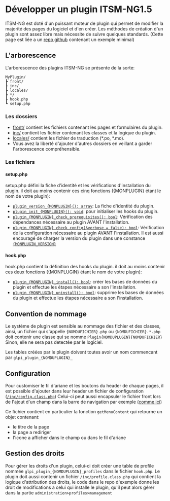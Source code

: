 # Développer un plugin ITSM-NG1.5

ITSM-NG est doté d'un puissant moteur de plugin qui permet de modifier la majorité des pages du logiciel et d'en créer.
Les méthodes de création d'un plugin sont assez libre mais nécessite de suivre quelques standards.
(Cette page est liée a un [repo github](https://github.com/AntoineLemarchand/examplePlugin) contenant un exemple minimal)

## L'arborescence
L'arborescence des plugins ITSM-NG se présente de la sorte:
```
MyPlugin/
┣ front/
┣ inc/
┣ locales/
┣ */
┣ hook.php
┗ setup.php
```

### Les dossiers
* [front/](https://github.com/AntoineLemarchand/examplePlugin/tree/main/front) contient les fichiers contenant les pages et formulaires du plugin.
* [inc/](https://github.com/AntoineLemarchand/examplePlugin/tree/main/inc) contient les fichier contenant les classes et la logique du plugin.
* [locales/](https://github.com/AntoineLemarchand/examplePlugin/tree/main/locales) contient les fichier de traduction (*.po, *.mo).
* Vous avez la liberté d'ajouter d'autres dossiers en veillant a garder l'arborescence compréhensible.

### Les fichiers

#### setup.php
setup.php défini la fiche d'identité et les vérifications d'installation du plugin.
il doit au moins contenir ces cinq fonctions ({MONPLUGIN} étant le nom de votre plugin):

* [`plugin_version_{MONPLUGIN}(): array`](https://github.com/AntoineLemarchand/examplePlugin/blob/main/setup.php#L40): La fiche d'identité du plugin.
* [`plugin_init_{MONPLUGIN}(): void`](https://github.com/AntoineLemarchand/examplePlugin/blob/main/setup.php#L81): pour initialiser les hooks du plugin.
* [`plugin_{MONPLUGIN}_check_prerequisites(): bool`](https://github.com/AntoineLemarchand/examplePlugin/blob/main/setup.php#L63): Vérification des dépendances nécessaire au plugin AVANT l'installation.
* [`plugin_{MONPLUGIN}_check_config($verbose = false): bool`](https://github.com/AntoineLemarchand/examplePlugin/blob/main/setup.php#L72): Vérification de la configuration nécessaire au plugin AVANT l'installation.
Il est aussi encouragé de charger la version du plugin dans une constance [`{MONPLUGIN_VERSION}`](https://github.com/AntoineLemarchand/examplePlugin/blob/main/setup.php#L30)

#### hook.php
hook.php contient la définition des hooks du plugin.
il doit au moins contenir ces deux fonctions ({MONPLUGIN} étant le nom de votre plugin):

* [`plugin_{MONPLUGIN}_install(): bool`](https://github.com/AntoineLemarchand/examplePlugin/blob/main/hook.php#L31): créer les bases de données du plugin et effectue les étapes nécessaire a son l'installation.
* [`plugin_{MONPLUGIN}_uninstall(): bool`](https://github.com/AntoineLemarchand/examplePlugin/blob/main/hook.php#L40): supprime les bases de données du plugin et effectue les étapes nécessaire a son l'installation.

## Convention de nommage
Le système de plugin est sensible au nommage des fichier et des classes, ainsi, un fichier qui s'appelle `{NOMDUFICHIER}.php` ou `{NOMDUFICHIER}.*.php` doit contenir une classe qui se nomme `Plugin{NOMDUPLUGIN}{NOMDUFICHIER}`
Sinon, elle ne sera pas detectée par le logiciel.

Les tables créées par le plugin doivent toutes avoir un nom commencant par `glpi_plugin_{NOMDUPLUGIN}_`

## Configuration

Pour customiser le fil d'ariane et les boutons du header de chaque pages,
il est possible d'ajouter dans leur header un fichier de configuration ([`/inc/config.class.php`](https://github.com/AntoineLemarchand/examplePlugin/blob/main/inc/config.class.php))
Celui-ci peut aussi encapsuler le fichier front lors de l'ajout d'un champ dans la barre de navigation par exemple ([comme ici](https://github.com/AntoineLemarchand/examplePlugin/blob/main/setup.php#L90))

Ce fichier contient en particulier la fonction `getMenuContent` qui retourne un objet contenant:
* le titre de la page
* la page a rediriger
* l'icone a afficher dans le champ ou dans le fil d'ariane

## Gestion des droits
Pour gérer les droits d'un plugin, celui-ci doit créer une table de profile nommée `glpi_plugin_{NOMDUPLUGIN}_profiles` dans le fichier `hook.php`.
Le plugin doit aussi contenir un fichier `/inc/profile.class.php` qui contient la logique d'attribution des droits, le code dans le repo d'exemple donne
les droit de modifications a celui qui installe le plugin, qu'il peut alors gérer dans la partie `administration>profiles>management`
